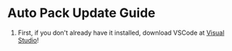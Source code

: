# Auto Pack Update Guide
1. First, if you don't already have it installed, download VSCode at [Visual Studio](https://code.visualstudio.com/)!
